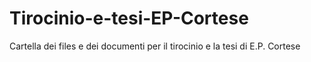 # Tirocinio-e-tesi-EP-Cortese
Cartella dei files e dei documenti per il tirocinio e la tesi di E.P. Cortese
